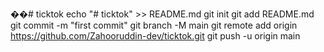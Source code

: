 ��#   t i c k t o k 
 echo "# ticktok" >> README.md
  git init
  git add README.md
  git commit -m "first commit"
  git branch -M main
  git remote add origin https://github.com/Zahooruddin-dev/ticktok.git
  git push -u origin main
 
